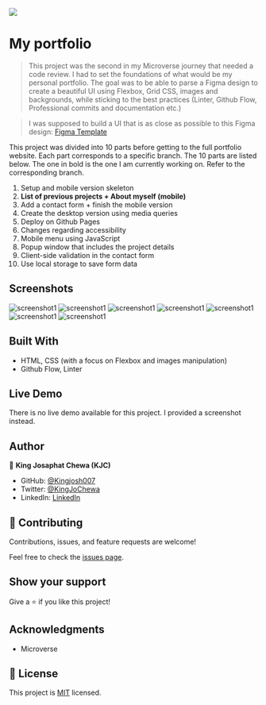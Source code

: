 ![](https://img.shields.io/badge/Microverse-blueviolet)

# My portfolio

> This project was the second in my Microverse journey that needed a code review. I had to set the foundations of what would be my personal portfolio. The goal was to be able to parse a Figma design to create a beautiful UI using Flexbox, Grid CSS, images and backgrounds, while sticking to the best practices (Linter, Github Flow, Professional commits and documentation etc.)

> I was supposed to build a UI that is as close as possible to this Figma design: [Figma Template](https://www.figma.com/file/l7SqJ3ZfkAKih9sFxvWSR4/Microverse-Student-Project-1?node-id=23%3A10) 

This project was divided into 10 parts before getting to the full portfolio website. Each part corresponds to a specific branch. The 10 parts are listed below. The one in bold is the one I am currently working on. Refer to the corresponding branch.

1. Setup and mobile version skeleton
2. **List of previous projects + About myself (mobile)**
3. Add a contact form + finish the mobile version
4. Create the desktop version using media queries
5. Deploy on Github Pages
6. Changes regarding accessibility
7. Mobile menu using JavaScript
8. Popup window that includes the project details 
9. Client-side validation in the contact form
10. Use local storage to save form data


## Screenshots

![screenshot1](./screenshots/screenshot1.PNG) ![screenshot1](./screenshots/screenshot2.PNG) 
![screenshot1](./screenshots/screenshot3.PNG) ![screenshot1](./screenshots/screenshot4.PNG) 
![screenshot1](./screenshots/screenshot5.PNG) ![screenshot1](./screenshots/screenshot6.PNG) ![screenshot1](./screenshots/screenshot7.PNG) 


## Built With

- HTML, CSS (with a focus on Flexbox and images manipulation)
- Github Flow, Linter

## Live Demo

There is no live demo available for this project. I provided a screenshot instead.


## Author

👤 **King Josaphat Chewa (KJC)**

- GitHub: [@Kingjosh007](https://github.com/Kingjosh007)
- Twitter: [@KingJoChewa](https://twitter.com/KingJoChewa)
- LinkedIn: [LinkedIn](https://www.linkedin.com/in/king-josaphat-chewa-aa154011b/)


## 🤝 Contributing

Contributions, issues, and feature requests are welcome!

Feel free to check the [issues page](../../issues/).

## Show your support

Give a ⭐️ if you like this project!

## Acknowledgments

- Microverse

## 📝 License

This project is [MIT](./MIT.md) licensed.
